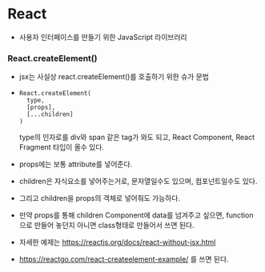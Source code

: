 # React

- 사용자 인터페이스를 만들기 위한 JavaScript 라이브러리

### React.createElement()

- jsx는 사실상 react.createElement()를 호출하기 위한 슈가 문법

- ```react
  React.createElement(
    type,
    [props],
    [...children]
  )
  ```
  
  type의 인자로를 div와 span 같은 tag가 와도 되고, React Component, React Fragment 타입이 올수 있다.

- props에는 보통 attribute를 넣어준다.

- children은 자식요소를 넣어주는거로, 문자열일수도 있으며, 컴포넌트일수도 있다.

- 그리고 children을 props의 객체로 넣어줘도 가능하다.

- 만약 props를 통해 children Component에 data를 넘겨주고 싶으면,  function으로 만들어 놓던지 아니면 class형태로 만들어서 쓰면 된다.

- 자세한 예제는 https://reactjs.org/docs/react-without-jsx.html

- https://reactgo.com/react-createelement-example/ 를 쓰면 된다.

